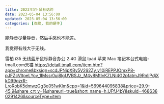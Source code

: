 ```yaml
---
title: 2023年初-鼠标选购
date: 2023-05-04 13:56:00
updated: 2023-05-04 13:56:00
categories: [收藏, 我的硬件]
---
```


能静音尽量静音，然后手感也不能差。

我觉得有线大于无线。

雷柏 i35 无线蓝牙鼠标静音办公 2.4G 滑鼠 Ipad 苹果 Mac 笔记本台式电脑-tmall.com天猫
<https://detail.tmall.com/item.htm?app=chrome&bxsign=scdJPNipXBv5V262Zy_y10iREPPJOmxP8-pJFZcVltpeLYov_1IMssr0uj8lgUVBSJz_M4v8MtIvKZLNi4G2pfatmJ9RnIjPdjXkD99qzrR-LroRobK5dmwzGg3o051wKlm&cpp=1&id=569644095838&price=29.9-45.9&share_crt_v=1&shareurl=true&short_name=h.UFfJ4bY&skuId=4686380291426&sourceType=item>
